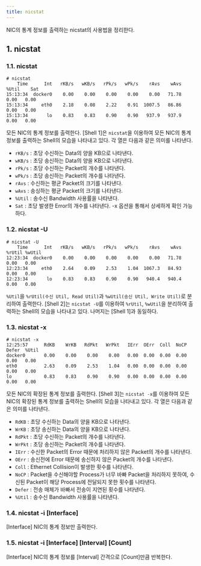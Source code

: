 ```yaml
---
title: nicstat
---
```


NIC의 통계 정보를 출력하는 nicstat의 사용법을 정리한다.

## 1. nicstat

### 1.1. nicstat

```shell {caption="[Shell 1] nicstat"}
# nicstat
    Time      Int   rKB/s   wKB/s   rPk/s   wPk/s    rAvs    wAvs %Util    Sat
15:13:34  docker0    0.00    0.00    0.00    0.00    0.00   71.78  0.00   0.00
15:13:34     eth0    2.18    0.08    2.22    0.91  1007.5   86.86  0.00   0.00
15:13:34       lo    0.83    0.83    0.90    0.90   937.9   937.9  0.00   0.00
```

모든 NIC의 통계 정보를 출력한다. [Shell 1]은 `nicstat`을 이용하여 모든 NIC의 통계 정보를 출력하는 Shell의 모습을 나타내고 있다. 각 열은 다음과 같은 의미를 나타낸다.

* `rKB/s` : 초당 수신하는 Data의 양을 KB으로 나타낸다.
* `wKB/s` : 초당 송신하는 Data의 양을 KB으로 나타낸다. 
* `rPk/s` : 초당 수신하는 Packet의 개수를 나타낸다.
* `wPk/s` : 초당 송신하는 Packet의 개수를 나타낸다.
* `rAvs` : 수신하는 평균 Packet의 크기를 나타낸다.
* `wAvs` : 송싱하는 평균 Packet의 크기를 나타낸다.
* `%Util` : 송수신 Bandwidth 사용률을 나타낸다.
* `Sat` : 초당 발생한 Error의 개수를 나타낸다. -x 옵션을 통해서 상세하게 확인 가능하다.

### 1.2. nicstat -U

```shell {caption="[Shell 2] nicstat -U"}
# nicstat -U
    Time      Int   rKB/s   wKB/s   rPk/s   wPk/s    rAvs    wAvs %rUtil %wUtil
12:23:34  docker0    0.00    0.00    0.00    0.00    0.00   71.78   0.00   0.00
12:23:34     eth0    2.64    0.09    2.53    1.04  1067.3   84.93   0.00   0.00
12:23:34       lo    0.83    0.83    0.90    0.90   940.4   940.4   0.00   0.00
```

`%Util`을 `%rUtil(수신 Util, Read Util)`과 `%wUtil(송신 Util, Write Util)`로 분리하여 출력한다. [Shell 2]는 `nicstat -U`를 이용하여 `%rUtil`, `%wUtil`을 분리하여 출력하는 Shell의 모습을 나타내고 있다. 나머지는 [Shell 1]과 동일하다.

### 1.3. nicstat -x

```shell {caption="[Shell 3] nicstat -x"}
# nicstat -x  
12:25:57      RdKB    WrKB   RdPkt   WrPkt   IErr  OErr  Coll  NoCP Defer  %Util
docker0       0.00    0.00    0.00    0.00   0.00  0.00  0.00  0.00  0.00   0.00
eth0          2.63    0.09    2.53    1.04   0.00  0.00  0.00  0.00  0.00   0.00
lo            0.83    0.83    0.90    0.90   0.00  0.00  0.00  0.00  0.00   0.00
```

모든 NIC의 확장된 통계 정보를 출력한다. [Shell 3]는 `nicstat -x`를 이용하여 모든 NIC의 확장된 통계 정보를 출력하는 Shell의 모습을 나타내고 있다. 각 열은 다음과 같은 의미를 나타낸다.

* `RdKB` : 초당 수신하는 Data의 양을 KB으로 나타낸다.
* `WrKB` : 초당 송신하는 Data의 양을 KB으로 나타낸다. 
* `RdPkt` : 초당 수신하는 Packet의 개수를 나타낸다.
* `WrPkt` : 초당 송신하는 Packet의 개수를 나타낸다.
* `IErr` : 수신한 Packet의 Error 때문에 처리하지 않은 Packet의 개수를 나타낸다.
* `OErr` : 송신전에 Error 때문에 송신하지 않은 Packet의 개수를 나타낸다.
* `Coll` : Ethernet Collision이 발생한 횟수를 나타낸다.
* `NoCP` : Packet을 수신해야할 Process가 너무 바빠 Packet을 처리하지 못하여, 수신된 Packet이 해당 Process에 전달되지 못한 횟수를 나타낸다.
* `Defer` : 전송 매체가 바빠서 전송이 지연된 횟수를 나타낸다.
* `%Util` : 송수신 Bandwidth 사용률을 나타낸다.

### 1.4. nicstat -i [Interface]

[Interface] NIC의 통계 정보만 출력한다.

### 1.5. nicstat -i [Interface] [Interval] [Count]

[Interface] NIC의 통계 정보를 [Interval] 간격으로 [Count]만큼 반복한다.